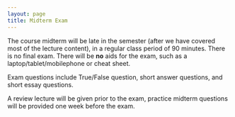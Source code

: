 ```yaml
---
layout: page
title: Midterm Exam
---
```


The course midterm will be late in the semester (after we have covered most of the lecture content), in a regular class period of 90 minutes. There is no final exam. There will be **no** aids for the exam, such as a laptop/tablet/mobilephone or cheat sheet.

Exam questions include True/False question, short answer questions, and short essay questions. 

A review lecture will be given prior to the exam, practice midterm questions will be provided one week before the exam.



